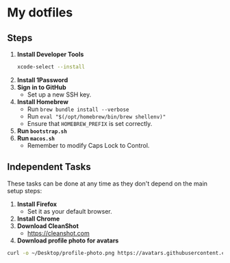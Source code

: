 # My dotfiles

## Steps

1. **Install Developer Tools**
   ```sh
   xcode-select --install
   ```
2. **Install 1Password**
3. **Sign in to GitHub**
   - Set up a new SSH key.
4. **Install Homebrew**
   - Run `brew bundle install --verbose`
   - Run `eval "$(/opt/homebrew/bin/brew shellenv)"`
   - Ensure that `HOMEBREW_PREFIX` is set correctly.
5. **Run `bootstrap.sh`**
6. **Run `macos.sh`**
   - Remember to modify Caps Lock to Control.

## Independent Tasks

These tasks can be done at any time as they don't depend on the main setup steps:

1. **Install Firefox**
   - Set it as your default browser.
2. **Install Chrome**
3. **Download CleanShot**
   - https://cleanshot.com
4. **Download profile photo for avatars**
  ```bash
  curl -o ~/Desktop/profile-photo.png https://avatars.githubusercontent.com/u/779832 
  ```
